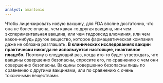 ```yaml
---
analyst: amantonio
---
```


Чтобы лицензировать новую вакцину, для FDA вполне достаточно, что она не более опасна, чем какая-то другая вакцина, или чем экспериментальная вакцина, или чем гидроксид алюминия, или чем какое-нибудь другое вещество, которое фармацевтическая компания даже не обязана разглашать.
**В клинических исследованиях вакцин практически никогда не используется настоящее, неактивное плацебо.**
Поэтому в следующий раз, когда кто-то будет утверждать, что вакцины совершенно безопасны, спросите его, по сравнению с чем они совершенно безопасны.
Вакцины совершенно безопасны лишь по сравнению с другими вакцинами, или по сравнению с очень токсичными веществами.
